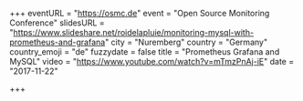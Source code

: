 +++
eventURL = "https://osmc.de"
event = "Open Source Monitoring Conference"
slidesURL = "https://www.slideshare.net/roidelapluie/monitoring-mysql-with-prometheus-and-grafana"
city = "Nuremberg"
country = "Germany"
country_emoji = "de"
fuzzydate = false
title = "Prometheus Grafana and MySQL"
video = "https://www.youtube.com/watch?v=mTmzPnAj-iE"
date = "2017-11-22"

+++

